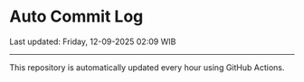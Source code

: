 # Auto Commit Log

Last updated: Friday, 12-09-2025 02:09 WIB

---

This repository is automatically updated every hour using GitHub Actions.
